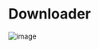 # Downloader


![image](https://user-images.githubusercontent.com/64268059/120223500-eb902300-c256-11eb-9734-822fb86c2f68.png)


